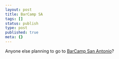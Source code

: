 ```yaml
---
layout: post
title: BarCamp SA
tags: []
status: publish
type: post
published: true
meta: {}
---
```

Anyone else planning to go to [BarCamp San Antonio](http://barcamp.pbwiki.com/BarCampSanAntonio)?
